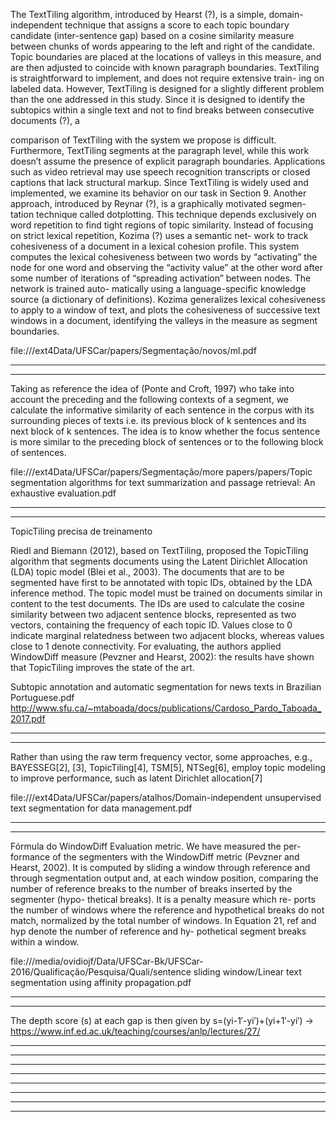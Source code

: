 
The TextTiling algorithm, introduced by Hearst (?), is a simple, domain-independent
technique that assigns a score to each topic boundary candidate (inter-sentence gap)
based on a cosine similarity measure between chunks of words appearing to the left
and right of the candidate. Topic boundaries are placed at the locations of valleys in
this measure, and are then adjusted to coincide with known paragraph boundaries.
TextTiling is straightforward to implement, and does not require extensive train-
ing on labeled data. However, TextTiling is designed for a slightly different problem
than the one addressed in this study. Since it is designed to identify the subtopics
within a single text and not to find breaks between consecutive documents (?), a

comparison of TextTiling with the system we propose is difficult. Furthermore,
TextTiling segments at the paragraph level, while this work doesn’t assume the
presence of explicit paragraph boundaries. Applications such as video retrieval may
use speech recognition transcripts or closed captions that lack structural markup.
Since TextTiling is widely used and implemented, we examine its behavior on our
task in Section 9.
Another approach, introduced by Reynar (?), is a graphically motivated segmen-
tation technique called dotplotting. This technique depends exclusively on word
repetition to find tight regions of topic similarity.
Instead of focusing on strict lexical repetition, Kozima (?) uses a semantic net-
work to track cohesiveness of a document in a lexical cohesion profile. This system
computes the lexical cohesiveness between two words by “activating” the node for
one word and observing the “activity value” at the other word after some number
of iterations of “spreading activation” between nodes. The network is trained auto-
matically using a language-specific knowledge source (a dictionary of definitions).
Kozima generalizes lexical cohesiveness to apply to a window of text, and plots the
cohesiveness of successive text windows in a document, identifying the valleys in
the measure as segment boundaries.

file:///ext4Data/UFSCar/papers/Segmentação/novos/ml.pdf



****************************************************************************
****************************************************************************





Taking as reference
the idea of (Ponte and Croft, 1997) who take into account
the preceding and the following contexts of a segment, we
calculate the informative similarity of each sentence in the
corpus with its surrounding pieces of texts i.e. its previous
block of k sentences and its next block of k sentences. The
idea is to know whether the focus sentence is more similar
to the preceding block of sentences or to the following
block of sentences.

file:///ext4Data/UFSCar/papers/Segmentação/more papers/papers/Topic segmentation algorithms for text summarization and passage retrieval: An exhaustive evaluation.pdf


****************************************************************************
****************************************************************************



TopicTiling precisa de treinamento

Riedl and Biemann (2012), based on TextTiling, proposed the
TopicTiling algorithm that segments documents using the Latent Dirichlet
Allocation (LDA) topic model (Blei et al., 2003). The documents that are
to be segmented have first to be annotated with topic IDs, obtained by the
LDA inference method. The topic model must be trained on documents
similar in content to the test documents. The IDs are used to calculate the
cosine similarity between two adjacent sentence blocks, represented as two
vectors, containing the frequency of each topic ID. Values close to 0 indicate
marginal relatedness between two adjacent blocks, whereas values close to 1
denote connectivity. For evaluating, the authors applied WindowDiff measure
(Pevzner and Hearst, 2002): the results have shown that TopicTiling improves
the state of the art.

Subtopic annotation and automatic segmentation for news texts in Brazilian Portuguese.pdf
http://www.sfu.ca/~mtaboada/docs/publications/Cardoso_Pardo_Taboada_2017.pdf

****************************************************************************
****************************************************************************




Rather than using the raw term frequency vector, some
approaches, e.g., BAYESSEG[2], [3], TopicTiling[4], TSM[5],
NTSeg[6], employ topic modeling to improve performance,
such as latent Dirichlet allocation[7]

file:///ext4Data/UFSCar/papers/atalhos/Domain-independent unsupervised text segmentation for data management.pdf


****************************************************************************
****************************************************************************

Fórmula do WindowDiff
Evaluation metric. We have measured the per-
formance of the segmenters with the WindowDiff
metric (Pevzner and Hearst, 2002). It is computed
by sliding a window through reference and through
segmentation output and, at each window position,
comparing the number of reference breaks to the
number of breaks inserted by the segmenter (hypo-
thetical breaks). It is a penalty measure which re-
ports the number of windows where the reference
and hypothetical breaks do not match, normalized
by the total number of windows. In Equation 21,
ref and hyp denote the number of reference and hy-
pothetical segment breaks within a window.

file:///media/ovidiojf/Data/UFSCar-Bk/UFSCar-2016/Qualificação/Pesquisa/Quali/sentence sliding window/Linear text segmentation using affinity propagation.pdf



****************************************************************************
****************************************************************************


The depth score (s) at each gap is then given by s=(yi-1′-yi′)+(yi+1′-yi′)
→ https://www.inf.ed.ac.uk/teaching/courses/anlp/lectures/27/



****************************************************************************
****************************************************************************











****************************************************************************
****************************************************************************









****************************************************************************
****************************************************************************






****************************************************************************
****************************************************************************






